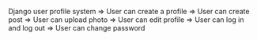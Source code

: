 Django user profile system
=>  User can create a profile
=>  User can create post
=>  User can upload photo
=>  User can edit profile
=>  User can log in and log out
=>  User can change password

